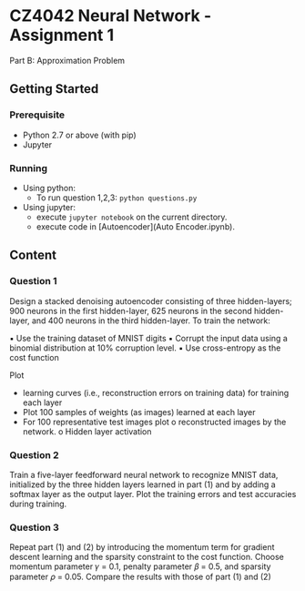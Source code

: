 # CZ4042 Neural Network - Assignment 1

Part B: Approximation Problem

## Getting Started

### Prerequisite

- Python 2.7 or above (with pip)
- Jupyter

### Running

- Using python:
  - To run question 1,2,3: `python questions.py`
- Using jupyter:
  - execute `jupyter notebook` on the current directory.
  - execute code in [Autoencoder](Auto Encoder.ipynb).

## Content

### Question 1
Design a stacked denoising autoencoder consisting of three hidden-layers; 900 neurons in the
first hidden-layer, 625 neurons in the second hidden-layer, and 400 neurons in the third
hidden-layer. To train the network:

▪ Use the training dataset of MNIST digits
▪ Corrupt the input data using a binomial distribution at 10% corruption level.
▪ Use cross-entropy as the cost function

Plot
- learning curves (i.e., reconstruction errors on training data) for training each layer
- Plot 100 samples of weights (as images) learned at each layer
- For 100 representative test images plot
o reconstructed images by the network.
o Hidden layer activation
### Question 2

Train a five-layer feedforward neural network to recognize MNIST data, initialized by the three
hidden layers learned in part (1) and by adding a softmax layer as the output layer. Plot the
training errors and test accuracies during training.

### Question 3

Repeat part (1) and (2) by introducing the momentum term for gradient descent learning and
the sparsity constraint to the cost function. Choose momentum parameter 𝛾 = 0.1, penalty
parameter 𝛽 = 0.5, and sparsity parameter 𝜌 = 0.05. Compare the results with those of part
(1) and (2)

